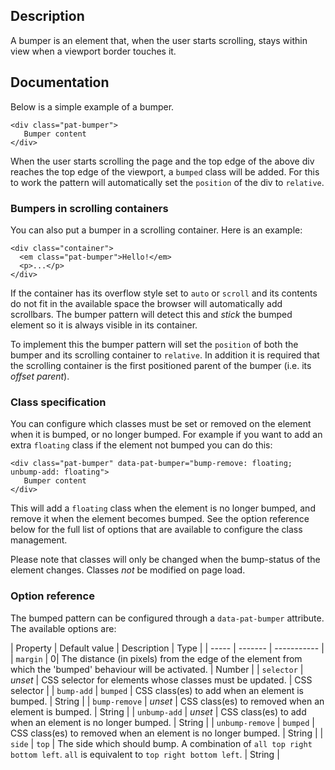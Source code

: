 ## Description
A bumper is an element that, when the user starts scrolling, stays within view when a viewport border touches it.

## Documentation

Below is a simple example of a bumper.

    <div class="pat-bumper">
       Bumper content
    </div>

When the user starts scrolling the page and the top edge of the above div reaches the top
edge of the viewport, a `bumped` class will be added. For this to work the pattern
will automatically set the ``position`` of the div to ``relative``.

### Bumpers in scrolling containers

You can also put a bumper in a scrolling container. Here is an example:

    <div class="container">
      <em class="pat-bumper">Hello!</em>
      <p>...</p>
    </div>

If the container has its overflow style set to ``auto`` or ``scroll`` and its
contents do not fit in the available space the browser will automatically
add scrollbars. The bumper pattern will detect this and *stick* the bumped
element so it is always visible in its container.

To implement this the bumper pattern will set the ``position`` of both the
bumper and its scrolling container to ``relative``. In addition it is required
that the scrolling container is the first positioned parent of the bumper
(i.e. its *offset parent*).

### Class specification

You can configure which classes must be set or removed on the element when it
is bumped, or no longer bumped. For example if you want to add an extra
`floating` class if the element not bumped you can do this:

    <div class="pat-bumper" data-pat-bumper="bump-remove: floating; unbump-add: floating">
       Bumper content
    </div>

This will add a `floating` class when the element is no longer bumped, and
remove it when the element becomes bumped. See the option reference below
for the full list of options that are available to configure the class
management.

Please note that classes will only be changed when the bump-status of the element
changes. Classes *not* be modified on page load.

### Option reference

The bumped pattern can be configured through a `data-pat-bumper` attribute.
The available options are:

| Property | Default value | Description | Type |
| ----- | ------- | ----------- |
| `margin` | 0| The distance (in pixels) from the edge of the element from which the 'bumped' behaviour will be activated. | Number |
| `selector` | *unset* | CSS selector for elements whose classes must be updated. | CSS selector |
| `bump-add` | `bumped` | CSS class(es) to add when an element is bumped. | String |
| `bump-remove` | *unset* | CSS class(es) to removed when an element is bumped. | String |
| `unbump-add` | *unset* | CSS class(es) to add when an element is no longer bumped. | String |
| `unbump-remove` | `bumped` | CSS class(es) to removed when an element is no longer bumped. | String |
| `side` | `top` | The side which should bump.  A combination of `all top right bottom left`.  `all` is equivalent to `top right bottom left`. | String |
